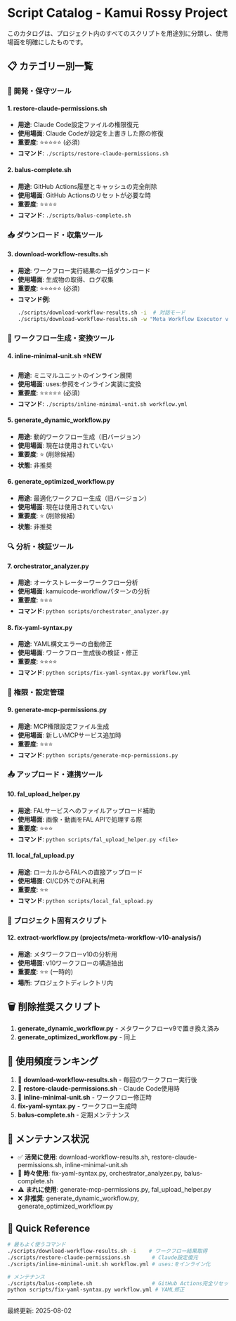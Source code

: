 # Script Catalog - Kamui Rossy Project

このカタログは、プロジェクト内のすべてのスクリプトを用途別に分類し、使用場面を明確にしたものです。

## 📋 カテゴリー別一覧

### 🔧 開発・保守ツール

#### 1. **restore-claude-permissions.sh**
- **用途**: Claude Code設定ファイルの権限復元
- **使用場面**: Claude Codeが設定を上書きした際の修復
- **重要度**: ⭐⭐⭐⭐⭐ (必須)
- **コマンド**: `./scripts/restore-claude-permissions.sh`

#### 2. **balus-complete.sh**
- **用途**: GitHub Actions履歴とキャッシュの完全削除
- **使用場面**: GitHub Actionsのリセットが必要な時
- **重要度**: ⭐⭐⭐⭐
- **コマンド**: `./scripts/balus-complete.sh`

### 📥 ダウンロード・収集ツール

#### 3. **download-workflow-results.sh**
- **用途**: ワークフロー実行結果の一括ダウンロード
- **使用場面**: 生成物の取得、ログ収集
- **重要度**: ⭐⭐⭐⭐⭐ (必須)
- **コマンド例**:
  ```bash
  ./scripts/download-workflow-results.sh -i  # 対話モード
  ./scripts/download-workflow-results.sh -w "Meta Workflow Executor v9"
  ```

### 🔨 ワークフロー生成・変換ツール

#### 4. **inline-minimal-unit.sh** ⭐NEW
- **用途**: ミニマルユニットのインライン展開
- **使用場面**: uses:参照をインライン実装に変換
- **重要度**: ⭐⭐⭐⭐⭐ (必須)
- **コマンド**: `./scripts/inline-minimal-unit.sh workflow.yml`

#### 5. **generate_dynamic_workflow.py**
- **用途**: 動的ワークフロー生成（旧バージョン）
- **使用場面**: 現在は使用されていない
- **重要度**: ⭐ (削除候補)
- **状態**: 非推奨

#### 6. **generate_optimized_workflow.py**
- **用途**: 最適化ワークフロー生成（旧バージョン）
- **使用場面**: 現在は使用されていない
- **重要度**: ⭐ (削除候補)
- **状態**: 非推奨

### 🔍 分析・検証ツール

#### 7. **orchestrator_analyzer.py**
- **用途**: オーケストレーターワークフロー分析
- **使用場面**: kamuicode-workflowパターンの分析
- **重要度**: ⭐⭐⭐
- **コマンド**: `python scripts/orchestrator_analyzer.py`

#### 8. **fix-yaml-syntax.py**
- **用途**: YAML構文エラーの自動修正
- **使用場面**: ワークフロー生成後の検証・修正
- **重要度**: ⭐⭐⭐⭐
- **コマンド**: `python scripts/fix-yaml-syntax.py workflow.yml`

### 🔐 権限・設定管理

#### 9. **generate-mcp-permissions.py**
- **用途**: MCP権限設定ファイル生成
- **使用場面**: 新しいMCPサービス追加時
- **重要度**: ⭐⭐⭐
- **コマンド**: `python scripts/generate-mcp-permissions.py`

### 📤 アップロード・連携ツール

#### 10. **fal_upload_helper.py**
- **用途**: FALサービスへのファイルアップロード補助
- **使用場面**: 画像・動画をFAL APIで処理する際
- **重要度**: ⭐⭐⭐
- **コマンド**: `python scripts/fal_upload_helper.py <file>`

#### 11. **local_fal_upload.py**
- **用途**: ローカルからFALへの直接アップロード
- **使用場面**: CI/CD外でのFAL利用
- **重要度**: ⭐⭐
- **コマンド**: `python scripts/local_fal_upload.py`

### 📁 プロジェクト固有スクリプト

#### 12. **extract-workflow.py** (projects/meta-workflow-v10-analysis/)
- **用途**: メタワークフローv10の分析用
- **使用場面**: v10ワークフローの構造抽出
- **重要度**: ⭐⭐ (一時的)
- **場所**: プロジェクトディレクトリ内

## 🗑️ 削除推奨スクリプト

1. **generate_dynamic_workflow.py** - メタワークフローv9で置き換え済み
2. **generate_optimized_workflow.py** - 同上

## 📝 使用頻度ランキング

1. 🥇 **download-workflow-results.sh** - 毎回のワークフロー実行後
2. 🥈 **restore-claude-permissions.sh** - Claude Code使用時
3. 🥉 **inline-minimal-unit.sh** - ワークフロー修正時
4. **fix-yaml-syntax.py** - ワークフロー生成時
5. **balus-complete.sh** - 定期メンテナンス

## 🔄 メンテナンス状況

- ✅ **活発に使用**: download-workflow-results.sh, restore-claude-permissions.sh, inline-minimal-unit.sh
- 🔧 **時々使用**: fix-yaml-syntax.py, orchestrator_analyzer.py, balus-complete.sh
- ⚠️ **まれに使用**: generate-mcp-permissions.py, fal_upload_helper.py
- ❌ **非推奨**: generate_dynamic_workflow.py, generate_optimized_workflow.py

## 📌 Quick Reference

```bash
# 最もよく使うコマンド
./scripts/download-workflow-results.sh -i    # ワークフロー結果取得
./scripts/restore-claude-permissions.sh       # Claude設定復元
./scripts/inline-minimal-unit.sh workflow.yml # uses:をインライン化

# メンテナンス
./scripts/balus-complete.sh                   # GitHub Actions完全リセット
python scripts/fix-yaml-syntax.py workflow.yml # YAML修正
```

---
最終更新: 2025-08-02